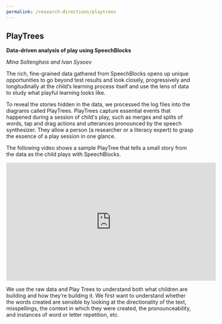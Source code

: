 ```yaml
---
permalink: /research-directions/playtrees
---
```


## PlayTrees
__Data-driven analysis of play using SpeechBlocks__

*Mina Soltengheis and Ivan Sysoev*

The rich, fine-grained data gathered from SpeechBlocks opens up unique opportunities to go beyond test results and look closely, progressively and longitudinally at the child’s learning process itself and use the lens of data to study what playful learning looks like.

To reveal the stories hidden in the data, we processed the log files into the diagrams called PlayTrees. PlayTrees capture essential events that happened during a session of child's play, such as merges and splits of words, tap and drag actions and utterances pronounced by the speech synthesizer. They allow a person (a researcher or a literacy expert) to grasp the essence of a play session in one glance. 

The following video shows a sample PlayTree that tells a small story from the data as the child plays with SpeechBlocks.

<iframe width="560" height="315" src="https://www.youtube.com/embed/I60rzoabtsY" frameborder="0" allowfullscreen></iframe>

We use the raw data and Play Trees to understand both what children are building and how they’re building it. We first want to understand whether the words created are sensible by looking at the directionality of the text, misspellings, the context in which they were created, the pronounceability, and instances of word or letter repetition, etc. 
